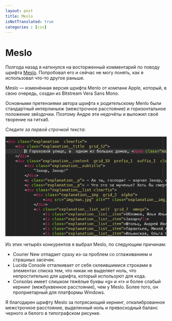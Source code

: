 ```yaml
---
layout: post
title: Meslo
isNotTranslated: true
categories : [css]
---
```


Meslo
============================

Полгода назад я наткнулся на восторженный комментарий по поводу шрифта [Meslo][1]. Попробовал его и сейчас не могу понять, как я использовал что-то другое раньше.

Meslo — изменённая версия шрифта Menlo от компани Apple, который, в свою очередь, создан из Bitstream Vera Sans Mono.

Основными претензиями автора шрифта к родительскому Menlo были стандартный интерлиньяж (межстрочное расстояние) и горизонтальное положение звёздочки. Поэтому Андре эти недочёты и выложил своё творение на гитхаб.  

*Cледите за первой строчкой текста:*

![Meslo][2]

Из этих четырёх конкурентов я выбрал Meslo, по следующим причинам:

* Courier New отпадает сразу из-за проблем со сглаживанием и страшных засечек.
* Lucida Console отталкивает от себя склеившимися строками в элементах списка тем, что никак не выделяет ноль, что непростительно для шрифта, который используют для кода.
* Consolas имеет слишком тяжёлые буквы «g» и «r» и более слабый кернинг (межбуквенное расстояние), чем у Meslo. Более того, он проприетарный для платформы Windows.

Я благодарен шрифту Meslo за потрясающий кернинг, откалиброванное межстрочное расстояние, выделенный ноль и превосходный баланс черного и белого в типографском рисунке.



[1]: https://github.com/andreberg/Meslo-Font
[2]: ../img/meslo-html-sample.png "Meslo"
